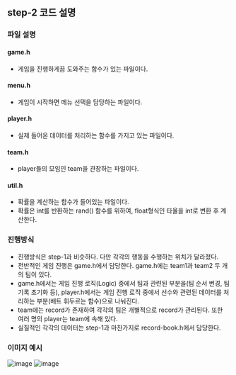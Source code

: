 ##  step-2 코드 설명

### 파일 설명
#### game.h
- 게임을 진행하게끔 도와주는 함수가 있는 파일이다.

#### menu.h
- 게임이 시작하면 메뉴 선택을 담당하는 파일이다.

#### player.h
- 실제 들어온 데이터를 처리하는 함수를 가지고 있는 파일이다.

#### team.h
- player들의 모임인 team을 관장하는 파일이다.

#### util.h
- 확률을 계산하는 함수가 들어있는 파일이다.
- 확률은 int를 반환하는 rand() 함수를 위하여, float형식인 타율을 int로 변환 후 계산한다. 


### 진행방식
- 진행방식은 step-1과 비슷하다. 다만 각각의 행동을 수행하는 위치가 달라졌다.
- 전반적인 게임 진행은 game.h에서 담당한다. game.h에는 team1과 team2 두 개의 팀이 있다.
- game.h에서는 게임 진행 로직(Logic) 중에서 팀과 관련된 부분을(팀 순서 변경, 팀 기록 초기화 등), player.h에서는 게임 진행 로직 중에서 선수와 관련된 데이터를 처리하는 부분(배트 휘두르는 함수)으로 나눠진다.
- team에는 record가 존재하여 각각의 팀은 개별적으로 record가 관리된다. 또한 여러 명의 player는 team에 속해 있다.
- 실질적인 각각의 데이터는 step-1과 마찬가지로 record-book.h에서 담당한다. 


### 이미지 예시
![image](https://user-images.githubusercontent.com/47213425/69952297-40f05480-153a-11ea-8306-1922aa4ebf48.png)
![image](https://user-images.githubusercontent.com/47213425/69952337-52d1f780-153a-11ea-93f7-2a741b5035d2.png)
